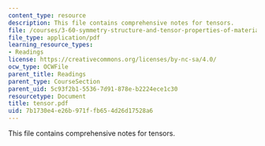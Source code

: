 ```yaml
---
content_type: resource
description: This file contains comprehensive notes for tensors.
file: /courses/3-60-symmetry-structure-and-tensor-properties-of-materials-fall-2005/7b1730e4e26b971ffb654d26d17528a6_tensor.pdf
file_type: application/pdf
learning_resource_types:
- Readings
license: https://creativecommons.org/licenses/by-nc-sa/4.0/
ocw_type: OCWFile
parent_title: Readings
parent_type: CourseSection
parent_uid: 5c93f2b1-5536-7d91-878e-b2224ece1c30
resourcetype: Document
title: tensor.pdf
uid: 7b1730e4-e26b-971f-fb65-4d26d17528a6
---
```

This file contains comprehensive notes for tensors.